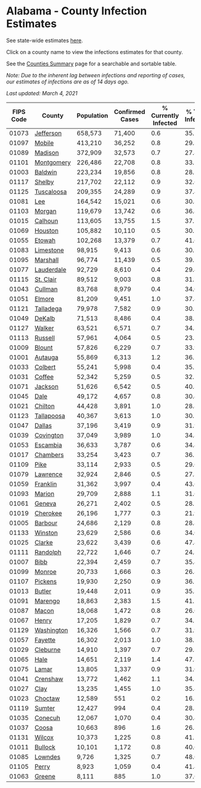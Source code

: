 # Alabama - County Infection Estimates

See state-wide estimates [here](/infections/us-al).

Click on a county name to view the infections estimates for that county.

See the [Counties Summary](/infections/summary-counties) page for a searchable and sortable table.

*Note: Due to the inherent lag between infections and reporting of cases, our estimates of infections are as of 14 days ago.*

*Last updated: March 4, 2021*

|   FIPS Code |                   County |   Population |   Confirmed Cases |   % Currently Infected |   % Total Infected |
|-------------|--------------------------|--------------|-------------------|------------------------|--------------------|
|       01073 |   [Jefferson](jefferson) |      658,573 |            71,400 |                    0.6 |               35.1 |
|       01097 |         [Mobile](mobile) |      413,210 |            36,252 |                    0.8 |               29.3 |
|       01089 |       [Madison](madison) |      372,909 |            32,573 |                    0.7 |               27.8 |
|       01101 | [Montgomery](montgomery) |      226,486 |            22,708 |                    0.8 |               33.5 |
|       01003 |       [Baldwin](baldwin) |      223,234 |            19,856 |                    0.8 |               28.5 |
|       01117 |         [Shelby](shelby) |      217,702 |            22,112 |                    0.9 |               32.6 |
|       01125 | [Tuscaloosa](tuscaloosa) |      209,355 |            24,289 |                    0.9 |               37.4 |
|       01081 |               [Lee](lee) |      164,542 |            15,021 |                    0.6 |               30.3 |
|       01103 |         [Morgan](morgan) |      119,679 |            13,742 |                    0.6 |               36.8 |
|       01015 |       [Calhoun](calhoun) |      113,605 |            13,755 |                    1.5 |               37.2 |
|       01069 |       [Houston](houston) |      105,882 |            10,110 |                    0.5 |               30.5 |
|       01055 |         [Etowah](etowah) |      102,268 |            13,379 |                    0.7 |               41.6 |
|       01083 |   [Limestone](limestone) |       98,915 |             9,413 |                    0.6 |               30.1 |
|       01095 |     [Marshall](marshall) |       96,774 |            11,439 |                    0.5 |               39.1 |
|       01077 | [Lauderdale](lauderdale) |       92,729 |             8,610 |                    0.4 |               29.4 |
|       01115 |   [St. Clair](st.-clair) |       89,512 |             9,003 |                    0.8 |               31.7 |
|       01043 |       [Cullman](cullman) |       83,768 |             8,979 |                    0.4 |               34.0 |
|       01051 |         [Elmore](elmore) |       81,209 |             9,451 |                    1.0 |               37.4 |
|       01121 |   [Talladega](talladega) |       79,978 |             7,582 |                    0.9 |               30.1 |
|       01049 |         [DeKalb](dekalb) |       71,513 |             8,486 |                    0.4 |               38.5 |
|       01127 |         [Walker](walker) |       63,521 |             6,571 |                    0.7 |               34.3 |
|       01113 |       [Russell](russell) |       57,961 |             4,064 |                    0.5 |               23.5 |
|       01009 |         [Blount](blount) |       57,826 |             6,229 |                    0.7 |               33.9 |
|       01001 |       [Autauga](autauga) |       55,869 |             6,313 |                    1.2 |               36.1 |
|       01033 |       [Colbert](colbert) |       55,241 |             5,998 |                    0.4 |               35.2 |
|       01031 |         [Coffee](coffee) |       52,342 |             5,259 |                    0.5 |               32.2 |
|       01071 |       [Jackson](jackson) |       51,626 |             6,542 |                    0.5 |               40.3 |
|       01045 |             [Dale](dale) |       49,172 |             4,657 |                    0.8 |               30.4 |
|       01021 |       [Chilton](chilton) |       44,428 |             3,891 |                    1.0 |               28.8 |
|       01123 | [Tallapoosa](tallapoosa) |       40,367 |             3,613 |                    1.0 |               30.1 |
|       01047 |         [Dallas](dallas) |       37,196 |             3,419 |                    0.9 |               31.9 |
|       01039 |   [Covington](covington) |       37,049 |             3,989 |                    1.0 |               34.8 |
|       01053 |     [Escambia](escambia) |       36,633 |             3,787 |                    0.6 |               34.4 |
|       01017 |     [Chambers](chambers) |       33,254 |             3,423 |                    0.7 |               36.1 |
|       01109 |             [Pike](pike) |       33,114 |             2,933 |                    0.5 |               29.6 |
|       01079 |     [Lawrence](lawrence) |       32,924 |             2,846 |                    0.5 |               27.3 |
|       01059 |     [Franklin](franklin) |       31,362 |             3,997 |                    0.4 |               43.6 |
|       01093 |         [Marion](marion) |       29,709 |             2,888 |                    1.1 |               31.6 |
|       01061 |         [Geneva](geneva) |       26,271 |             2,402 |                    0.5 |               28.7 |
|       01019 |     [Cherokee](cherokee) |       26,196 |             1,777 |                    0.3 |               21.9 |
|       01005 |       [Barbour](barbour) |       24,686 |             2,129 |                    0.8 |               28.8 |
|       01133 |       [Winston](winston) |       23,629 |             2,586 |                    0.6 |               34.0 |
|       01025 |         [Clarke](clarke) |       23,622 |             3,439 |                    0.6 |               47.4 |
|       01111 |     [Randolph](randolph) |       22,722 |             1,646 |                    0.7 |               24.3 |
|       01007 |             [Bibb](bibb) |       22,394 |             2,459 |                    0.7 |               35.4 |
|       01099 |         [Monroe](monroe) |       20,733 |             1,666 |                    0.3 |               26.8 |
|       01107 |       [Pickens](pickens) |       19,930 |             2,250 |                    0.9 |               36.7 |
|       01013 |         [Butler](butler) |       19,448 |             2,011 |                    0.9 |               35.3 |
|       01091 |       [Marengo](marengo) |       18,863 |             2,383 |                    1.5 |               41.2 |
|       01087 |           [Macon](macon) |       18,068 |             1,472 |                    0.8 |               26.0 |
|       01067 |           [Henry](henry) |       17,205 |             1,829 |                    0.7 |               34.2 |
|       01129 | [Washington](washington) |       16,326 |             1,566 |                    0.7 |               31.9 |
|       01057 |       [Fayette](fayette) |       16,302 |             2,013 |                    1.0 |               38.7 |
|       01029 |     [Cleburne](cleburne) |       14,910 |             1,397 |                    0.7 |               29.3 |
|       01065 |             [Hale](hale) |       14,651 |             2,119 |                    1.4 |               47.3 |
|       01075 |           [Lamar](lamar) |       13,805 |             1,337 |                    0.9 |               31.0 |
|       01041 |     [Crenshaw](crenshaw) |       13,772 |             1,462 |                    1.1 |               34.5 |
|       01027 |             [Clay](clay) |       13,235 |             1,455 |                    1.0 |               35.4 |
|       01023 |       [Choctaw](choctaw) |       12,589 |               551 |                    0.2 |               16.3 |
|       01119 |         [Sumter](sumter) |       12,427 |               994 |                    0.4 |               28.3 |
|       01035 |       [Conecuh](conecuh) |       12,067 |             1,070 |                    0.4 |               30.4 |
|       01037 |           [Coosa](coosa) |       10,663 |               896 |                    1.6 |               26.3 |
|       01131 |         [Wilcox](wilcox) |       10,373 |             1,225 |                    0.8 |               41.2 |
|       01011 |       [Bullock](bullock) |       10,101 |             1,172 |                    0.8 |               40.6 |
|       01085 |       [Lowndes](lowndes) |        9,726 |             1,325 |                    0.7 |               48.0 |
|       01105 |           [Perry](perry) |        8,923 |             1,059 |                    0.4 |               41.4 |
|       01063 |         [Greene](greene) |        8,111 |               885 |                    1.0 |               37.0 |